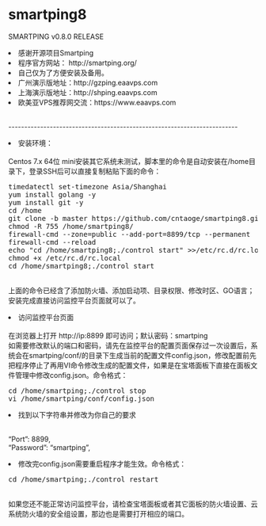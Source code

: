 # smartping8
SMARTPING v0.8.0 RELEASE
<li>感谢开源项目Smartping
<li>程序官方网站： http://smartping.org/
<li>自己仅为了方便安装及备用。
<li>广州演示版地址：http://gzping.eaavps.com
<li>上海演示版地址：http://shping.eaavps.com
<li>欧美亚VPS推荐网交流：https://www.eaavps.com

<br>------------------------------------------------------------------------
<li>安装环境：</br>
<br>Centos 7.x 64位 mini安装其它系统未测试，脚本里的命令是自动安装在/home目录下，登录SSH后可以直接复制粘贴下面的命令：
<br>
<pre>
timedatectl set-timezone Asia/Shanghai
yum install golang -y
yum install git -y
cd /home
git clone -b master https://github.com/cntaoge/smartping8.git 
chmod -R 755 /home/smartping8/
firewall-cmd --zone=public --add-port=8899/tcp --permanent 
firewall-cmd --reload
echo "cd /home/smartping8;./control start" >>/etc/rc.d/rc.local
chmod +x /etc/rc.d/rc.local
cd /home/smartping8;./control start
</pre>
<p>
<br>上面的命令已经含了添加防火墙、添加启动项、目录权限、修改时区、GO语言；安装完成直接访问监控平台页面就可以了。
<p>
<li>访问监控平台页面</br>
<br>在浏览器上打开  http://ip:8899   即可访问；默认密码：smartping</br>如需要修改默认的端口和密码，请先在监控平台的配置页面保存过一次设置后，系统会在smartping/conf/的目录下生成当前的配置文件config.json，修改配置前先把程序停止了再用VI命令修改生成的配置文件，如果是在宝塔面板下直接在面板文件管理中修改config.json。命令格式：</br>
<p>
<pre>cd /home/smartping;./control stop
vi /home/smartping/conf/config.json</pre>
<p>
<li>找到以下字符串并修改为你自己的要求</br>
<p>
<br>“Port”: 8899,</br>“Password”: “smartping”,</br>
<li>修改完config.json需要重启程序才能生效。命令格式：</br>
<p>
<pre>cd /home/smartping;./control restart</pre>
<p>
<br>如果您还不能正常访问监控平台，请检查宝塔面板或者其它面板的防火墙设置、云系统防火墙的安全组设置，那边也是需要打开相应的端口。</br>
